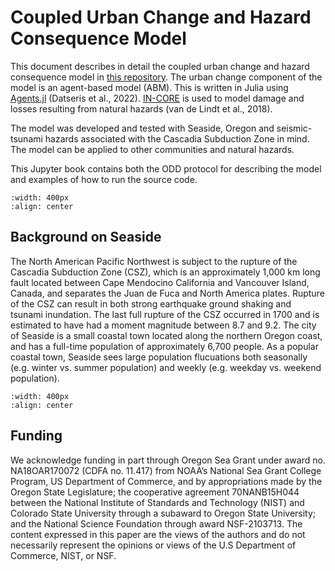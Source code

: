 # Coupled Urban Change and Hazard Consequence Model

This document describes in detail the coupled urban change and hazard consequence model in [this repository](https://github.com/22dylan/UrbanChange-HazardConsequence). The urban change component of the model is an agent-based model (ABM). This is written in Julia using [Agents.jl](https://juliadynamics.github.io/Agents.jl/stable/) (Datseris et al., 2022). [IN-CORE](https://incore.ncsa.illinois.edu) is used to model damage and losses resulting from natural hazards (van de Lindt et al., 2018).

The model was developed and tested with Seaside, Oregon and seismic-tsunami hazards associated with the Cascadia Subduction Zone in mind. The model can be applied to other communities and natural hazards. 

This Jupyter book contains both the ODD protocol for describing the model and examples of how to run the source code. 

```{image} /images/TemporalSetting6.png
:width: 400px
:align: center
```

## Background on Seaside

The North American Pacific Northwest is subject to the rupture of the Cascadia Subduction Zone (CSZ), which is an approximately 1,000 km long fault located between Cape Mendocino California and Vancouver Island, Canada, and separates the Juan de Fuca and North America plates. Rupture of the CSZ can result in both strong earthquake ground shaking and tsunami inundation. The last full rupture of the CSZ occurred in 1700 and is estimated to have had a moment magnitude between 8.7 and 9.2. The city of Seaside is a small coastal town located along the northern Oregon coast, and has a full-time population of approximately 6,700 people. As a popular coastal town, Seaside sees large population flucuations both seasonally (e.g. winter vs. summer population) and weekly (e.g. weekday vs. weekend population). 


 ```{image} /images/CaseStudy_icon.png
:width: 400px
:align: center
```



## Funding


We acknowledge funding in part through Oregon Sea Grant under award no. NA18OAR170072 (CDFA no. 11.417) from NOAA’s National Sea Grant College Program, US Department of Commerce, and by appropriations made by the Oregon State Legislature; the cooperative agreement 70NANB15H044 between the National Institute of Standards and Technology (NIST) and Colorado State University through a subaward to Oregon State University; and the National Science Foundation through award NSF-2103713. The content expressed in this paper are the views of the authors and do not necessarily represent the opinions or views of the U.S Department of Commerce, NIST, or NSF.
